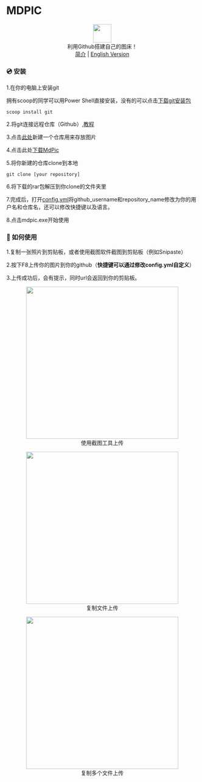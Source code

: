 # MDPIC
<p align="center" class="has-mb-6">
<img class="not-gallery-item" height="48" src="https://i.loli.net/2019/12/14/L3ZzHyqvshx9c2o.png">
<br> 利用Github搭建自己的图床！
<br>
<a href="https://github.com/skycity233/MDPIC">简介</a> |
<a href="https://github.com/skycity233/MDPIC/blob/master/README_EN.md">English Version</a>
<br>
</p>

### :cd: 安装

1.在你的电脑上安装git

拥有scoop的同学可以用Power Shell直接安装，没有的可以点击[下载git安装包](https://git-scm.com/)

```shell
scoop install git
```

2.将git连接远程仓库（Github）,[教程](https://www.runoob.com/git/git-remote-repo.html)

3.点击[此处](https://github.com/new)新建一个仓库用来存放图片

4.点击此处[下载MdPic](https://github.com/skycity233/MDPIC/releases/download/v1.1/mdpic.rar)

5.将你新建的仓库clone到本地

```shell
git clone [your repository]
```

6.将下载的rar包解压到你clone的文件夹里

7.完成后，打开[config.yml](https://github.com/skycity233/MDPIC/blob/master/config.yml)将github_username和repository_name修改为你的用户名和仓库名，还可以修改快捷键以及语言。

8.点击mdpic.exe开始使用

### :gift: 如何使用

1.复制一张照片到剪贴板，或者使用截图软件截图到剪贴板（例如Snipaste）

2.按下F8上传你的图片到你的github（**快捷键可以通过修改config.yml自定义**）

3.上传成功后，会有提示，同时url会返回到你的剪贴板。

<p align="center"">
<img height="400" src="https://raw.githubusercontent.com/skycity233/MYMDPIC/master/images/image_20191215152823895879.gif">
<br> 使用截图工具上传
<br>
</p>
                                                                                                                         
<p align="center"">
<img height="400" src="https://raw.githubusercontent.com/skycity233/MYMDPIC/master/images/image_20191215152823895879.gif">
<br> 复制文件上传
<br>
</p>

<p align="center"">
<img height="400" src="https://raw.githubusercontent.com/skycity233/MYMDPIC/master/images/image_20191215152823895879.gif">
<br> 复制多个文件上传
<br>
</p>
